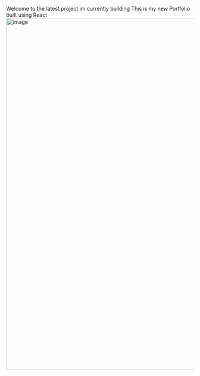 Welcome to the latest project im currently building
This is my new Portfolio built using React 
<img width="944" alt="image" src="https://github.com/bngcwayi/react_portfolio/assets/122809309/d1e7158e-23a4-42f2-9dd5-7800cdec8640">





